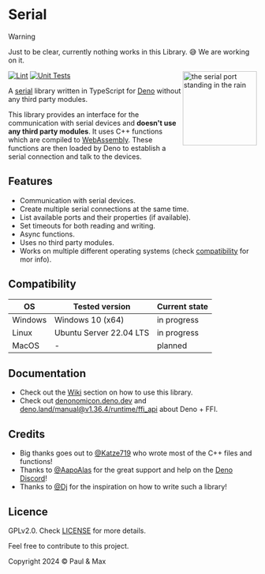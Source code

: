 # Serial

> [!Warning]
> Just to be clear, currently nothing works in this Library. 😅 We are working on it.

<a href="https://deno.land"><img align="right" src="https://github.com/Serial-Link/.github/blob/main/assets/profile.svg" height="150px" alt="the serial port standing in the rain"></a>

[![Lint](https://github.com/Serial-Link/serial/actions/workflows/lint.yml/badge.svg)](https://github.com/Serial-Link/serial/actions/workflows/lint.yml)
[![Unit Tests](https://github.com/Serial-Link/serial/actions/workflows/unit_tests.yml/badge.svg)](https://github.com/Serial-Link/serial/actions/workflows/unit_tests.yml)

A [serial](https://en.wikipedia.org/wiki/Serial_communication) library written in TypeScript for [Deno](https://deno.land) without any third party modules.

This library provides an interface for the communication with serial devices and **doesn't use any third party modules**. It uses C++ functions which are compiled to [WebAssembly](https://developer.mozilla.org/en-US/docs/WebAssembly). These functions are then loaded by Deno to establish a serial connection and talk to the devices.

## Features
- Communication with serial devices.
- Create multiple serial connections at the same time.
- List available ports and their properties (if available).
- Set timeouts for both reading and writing.
- Async functions.
- Uses no third party modules.
- Works on multiple different operating systems (check [compatibility](#compatibility) for mor info).

## Compatibility
| OS      | Tested version          | Current state |
|---------|-------------------------|---------------|
| Windows | Windows 10 (x64)        | in progress   |
| Linux   | Ubuntu Server 22.04 LTS | in progress   |
| MacOS   | -                       | planned       |

## Documentation
- Check out the [Wiki](https://github.com/Serial-Link/serial/wiki) section on how to use this library.
- Check out [denonomicon.deno.dev](https://denonomicon.deno.dev/) and [deno.land/manual@v1.36.4/runtime/ffi_api](https://deno.land/manual@v1.36.4/runtime/ffi_api) about Deno + FFI.

## Credits
- Big thanks goes out to [@Katze719](https://github.com/Katze719) who wrote most of the C++ files and functions!
- Thanks to [@AapoAlas](https://github.com/aapoalas) for the great support and help on the [Deno Discord](https://discord.gg/deno)!
- Thanks to [@Dj](https://github.com/DjDeveloperr) for the inspiration on how to write such a library!

## Licence
GPLv2.0. Check [LICENSE](https://github.com/Serial-Link/serial/blob/main/LICENSE) for more details.

Feel free to contribute to this project.

Copyright 2024 © Paul & Max
